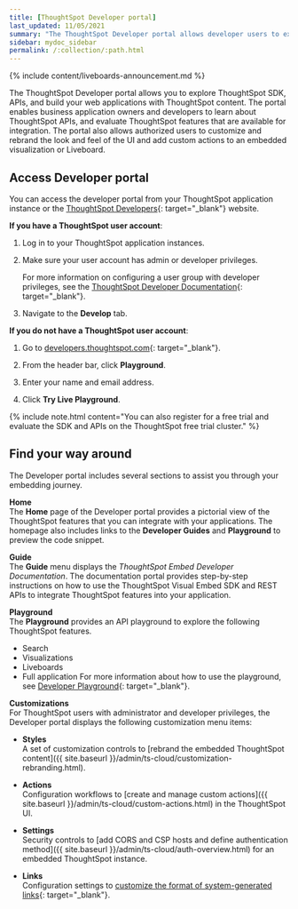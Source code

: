 ```yaml
---
title: [ThoughtSpot Developer portal]
last_updated: 11/05/2021
summary: "The ThoughtSpot Developer portal allows developer users to explore the embed APIs, preview code snippets, and view developer documentation."
sidebar: mydoc_sidebar
permalink: /:collection/:path.html
---
```


{% include content/liveboards-announcement.md %}

The ThoughtSpot Developer portal allows you to explore ThoughtSpot SDK, APIs, and build your web applications with ThoughtSpot content. The portal enables business application owners and developers to learn about ThoughtSpot APIs, and evaluate ThoughtSpot features that are available for integration. The portal also allows authorized users to customize and rebrand the look and feel of the UI and add custom actions to an embedded visualization or Liveboard.

## Access Developer portal
You can access the developer portal from your ThoughtSpot application instance or the [ThoughtSpot Developers](https://developers.thoughtspot.com/){: target="_blank"} website.

**If you have a ThoughtSpot user account**:                                  

1.  Log in to your ThoughtSpot application instances.
2.  Make sure your user account has admin or developer privileges.

    For more information on configuring a user group with developer privileges, see the [ThoughtSpot Developer Documentation](https://developers.thoughtspot.com/docs/?pageid=developer-access){: target="_blank"}.

3.  Navigate to the **Develop** tab.

**If you do not have a ThoughtSpot user account**:
1.  Go to [developers.thoughtspot.com](https://developers.thoughtspot.com/){: target="_blank"}.

2.  From the header bar, click **Playground**.

3.  Enter your name and email address.

4.  Click **Try Live Playground**.

{% include note.html content="You can also register for a free trial and evaluate the SDK and APIs on the ThoughtSpot free trial cluster." %}

## Find your way around
The Developer portal includes several sections to assist you through your embedding journey.

**Home**    
The **Home** page of the Developer portal provides a pictorial view of the ThoughtSpot features that you can integrate with your applications.
The homepage also includes links to the **Developer Guides** and  **Playground** to preview the code snippet.

**Guide**  
The **Guide** menu displays the *ThoughtSpot Embed Developer Documentation*. The documentation portal provides step-by-step instructions on how to use the ThoughtSpot Visual Embed SDK and REST APIs to integrate ThoughtSpot features into your application.

**Playground**  
The **Playground** provides an API playground to explore the following ThoughtSpot features.

-   Search
-   Visualizations
-   Liveboards
-   Full application
For more information about how to use the playground, see [Developer Playground](https://developers.thoughtspot.com/docs/?pageid=dev-playground){: target="_blank"}.

**Customizations**  
For ThoughtSpot users with administrator and developer privileges, the Developer portal displays the following customization menu items:
-  **Styles**  
    A set of customization controls to [rebrand the embedded ThoughtSpot content]({{ site.baseurl }}/admin/ts-cloud/customization-rebranding.html).

-  **Actions**  
    Configuration workflows to [create and manage custom actions]({{ site.baseurl }}/admin/ts-cloud/custom-actions.html) in the ThoughtSpot UI.   

-  **Settings**  
    Security controls to [add CORS and CSP hosts and define authentication method]({{ site.baseurl }}/admin/ts-cloud/auth-overview.html) for an embedded ThoughtSpot instance.

-  **Links**<br>
    Configuration settings to [customize the format of system-generated links](https://developers.thoughtspot.com/docs/?pageid=customize-links){: target="_blank"}.
